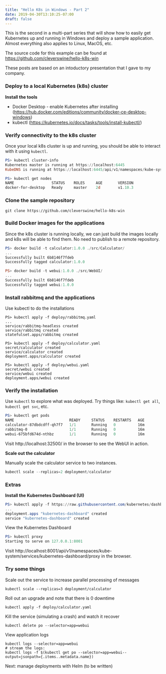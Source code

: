 ```yaml
---
title: "Hello K8s in Windows - Part 2"
date: 2019-04-30T13:10:25-07:00
draft: false
---
```


This is the second in a multi-part series that will show how to easily get Kubernetes up and running in Windows and deploy a sample application. Almost everything also applies to Linux, MacOS, etc.

The source code for this example can be found at https://github.com/cleverswine/hello-k8s-win

These posts are based on an intoductory presentation that I gave to my company.

### Deploy to a local Kubernetes (k8s) cluster

**Install the tools**

* Docker Desktop - enable Kubernetes after installing  (https://hub.docker.com/editions/community/docker-ce-desktop-windows)
* kubectl (https://kubernetes.io/docs/tasks/tools/install-kubectl/)

### Verify connectivity to the k8s cluster

Once your local k8s cluster is up and running, you should be able to interact with it using `kubectl`.

```powershell
PS> kubectl cluster-info
Kubernetes master is running at https://localhost:6445
KubeDNS is running at https://localhost:6445/api/v1/namespaces/kube-system/services/kube-dns:dns/proxy

PS> kubectl get nodes
NAME                 STATUS    ROLES     AGE       VERSION
docker-for-desktop   Ready     master    2d        v1.10.3
```

### Clone the sample repository

```
git clone https://github.com/cleverswine/hello-k8s-win
```

### Build Docker images for the applications

Since the k8s cluster is running locally, we can just build the images locally and k8s will be able to find them. No need to publish to a remote repository.

```powershell
PS> docker build -t calculator:1.0.0 ./src/Calculator/
...
Successfully built 6b8146f7fdeb
Successfully tagged calculator:1.0.0

PS> docker build -t webui:1.0.0 ./src/WebUI/
...
Successfully built 6b8146f7fdeb
Successfully tagged webui:1.0.0
```

### Install rabbitmq and the applications

Use kubectl to do the installations

```
PS> kubectl apply -f deploy/rabbitmq.yaml
...
service/rabbitmq-headless created
service/rabbitmq created
statefulset.apps/rabbitmq created

PS> kubectl apply -f deploy/calculator.yaml
secret/calculator created
service/calculator created
deployment.apps/calculator created

PS> kubectl apply -f deploy/webui.yaml
secret/webui created
service/webui created
deployment.apps/webui created
```

### Verify the installation

Use `kubectl` to explore what was deployed. Try things like: `kubectl get all`, `kubectl get svc`, etc.

```powershell
PS> kubectl get pods
NAME                         READY     STATUS    RESTARTS   AGE
calculator-87dbdcdff-qh7f7   1/1       Running   0          16m
rabbitmq-0                   1/1       Running   0          16m
webui-675bfd674d-nthbz       1/1       Running   0          16m
```

Visit http://localhost:32500/ in the browser to see the WebUI in action.

**Scale out the calculator**

Manually scale the calculator service to two instances.

```powershell
kubectl scale --replicas=2 deployment/calculator
```

### Extras

**Install the Kubernetes Dashboard (UI)**

```powershell
PS> kubectl apply -f https://raw.githubusercontent.com/kubernetes/dashboard/v1.10.1/src/deploy/alternative/kubernetes-dashboard.yaml
...
deployment.apps "kubernetes-dashboard" created
service "kubernetes-dashboard" created
```

View the Kubernetes Dashboard

```powershell
PS> kubectl proxy
Starting to serve on 127.0.0.1:8001
```

Visit http://localhost:8001/api/v1/namespaces/kube-system/services/kubernetes-dashboard/proxy in the browser.

### Try some things

Scale out the service to increase parallel processing of messages

```
kubectl scale --replicas=3 deployment/calculator
```

Roll out an upgrade and note that there is 0 downtime

```
kubectl apply -f deploy/calculator.yaml
```

Kill the service (simulating a crash) and watch it recover

```
kubectl delete po --selector=app=webui
```

View application logs

```
kubectl logs --selector=app=webui
# stream the logs:
kubectl logs -f $(kubectl get po --selector=app=webui--output=jsonpath={.items..metadata.name})
```

Next: manage deployments with Helm (to be written)
